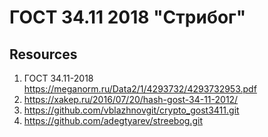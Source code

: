 # ГОСТ 34.11 2018 "Стрибог"

## Resources
1. ГОСТ 34.11-2018 https://meganorm.ru/Data2/1/4293732/4293732953.pdf
2. https://xakep.ru/2016/07/20/hash-gost-34-11-2012/
3. https://github.com/vblazhnovgit/crypto_gost3411.git
4. https://github.com/adegtyarev/streebog.git